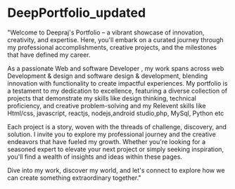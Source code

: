 # DeepPortfolio_updated
"Welcome to Deepraj's Portfolio – a vibrant showcase of innovation, creativity, and expertise. Here, you'll embark on a curated journey through my professional accomplishments, creative projects, and the milestones that have defined my career.

As a passionate Web and software Developer , my work spans across web Development & design and software design & development, blending innovation with functionality to create impactful experiences. My portfolio is a testament to my dedication to excellence, featuring a diverse collection of projects that demonstrate my skills like design thinking, technical proficiency, and creative problem-solving and my Relevent skills like Html/css, javascript, reactjs, nodejs,android studio,php, MySql, Python etc

Each project is a story, woven with the threads of challenge, discovery, and solution. I invite you to explore my professional journey and the creative endeavors that have fueled my growth. Whether you're looking for a seasoned expert to elevate your next project or simply seeking inspiration, you'll find a wealth of insights and ideas within these pages.

Dive into my work, discover my world, and let's connect to explore how we can create something extraordinary together."
